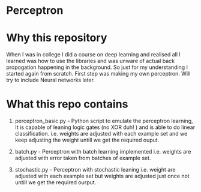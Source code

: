 # Perceptron

# Why this repository 

When I was in college I did a course on deep learning and realised all I learned was how to use the libraries and was unware of actual back propogation happening in the background. So just for my understanding I started again from scratch. First step was making my own perceptron. Will try to include Neural networks later.

# What this repo contains

1. perceptron_basic.py - Python script to emulate the perceptron learning, It is capable of leaning logic gates (no XOR duh! ) and is able to do linear classification.                    i.e. weights are adjusted with each example set and we keep adjusting the weight untill we get the required ouput.

2. batch.py            - Perceptron with batch learning implemented i.e. weights are adjusted with error taken from batches of example set.

3. stochastic.py       - Perceptron with stochastic leaning i.e. weight are adjusted with each example set but weights are adjusted just once not untill we get the required ourput. 

